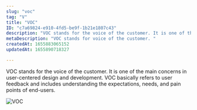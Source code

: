 ```yaml
---
slug: "voc"
tag: "V"
title: "VOC"
ID: "c7a69824-e910-4fd5-be9f-1b21e1807c43"
description: "VOC stands for the voice of the customer. It is one of the main concerns in user-centered design and development. VOC basically refers to user feedback and includes understanding the expectations, needs, and pain points of end-users."
metaDescription: "VOC stands for voice of the customer. "
createdAt: 1655883065152
updatedAt: 1655890718327

---
```

VOC stands for the voice of the customer. It is one of the main concerns in user-centered design and development. VOC basically refers to user feedback and includes understanding the expectations, needs, and pain points of end-users.

![VOC](https://media.giphy.com/media/zBOqRPmkEF3Ow/giphy.gif)